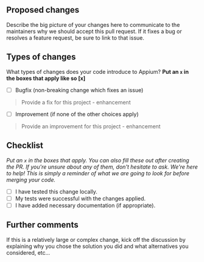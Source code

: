 ## Proposed changes

Describe the big picture of your changes here to communicate to the maintainers why we should accept this pull request. If it fixes a bug or resolves a feature request, be sure to link to that issue.

## Types of changes

What types of changes does your code introduce to Appium?
__Put an `x` in the boxes that apply like so [x]__

- [ ] Bugfix (non-breaking change which fixes an issue)
> Provide a fix for this project - enhancement
- [ ] Improvement (if none of the other choices apply)
> Provide an improvement for this project - enhancement

## Checklist

_Put an `x` in the boxes that apply. You can also fill these out after creating the PR. If you're unsure about any of them, don't hesitate to ask. We're here to help! This is simply a reminder of what we are going to look for before merging your code._

- [ ] I have tested this change locally.
- [ ] My tests were successful with the changes applied.
- [ ] I have added necessary documentation (if appropriate).

## Further comments

If this is a relatively large or complex change, kick off the discussion by explaining why you chose the solution you did and what alternatives you considered, etc...